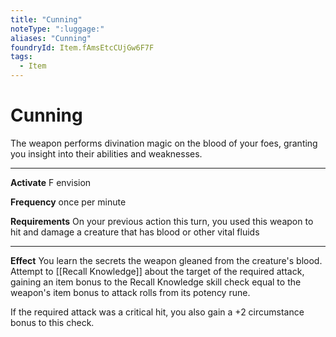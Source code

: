 ```yaml
---
title: "Cunning"
noteType: ":luggage:"
aliases: "Cunning"
foundryId: Item.fAmsEtcCUjGw6F7F
tags:
  - Item
---
```


# Cunning

The weapon performs divination magic on the blood of your foes, granting you insight into their abilities and weaknesses.

* * *

**Activate** F envision

**Frequency** once per minute

**Requirements** On your previous action this turn, you used this weapon to hit and damage a creature that has blood or other vital fluids

* * *

**Effect** You learn the secrets the weapon gleaned from the creature's blood. Attempt to [[Recall Knowledge]] about the target of the required attack, gaining an item bonus to the Recall Knowledge skill check equal to the weapon's item bonus to attack rolls from its potency rune.

If the required attack was a critical hit, you also gain a +2 circumstance bonus to this check.
